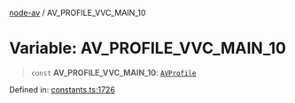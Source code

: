 [node-av](../globals.md) / AV\_PROFILE\_VVC\_MAIN\_10

# Variable: AV\_PROFILE\_VVC\_MAIN\_10

> `const` **AV\_PROFILE\_VVC\_MAIN\_10**: [`AVProfile`](../type-aliases/AVProfile.md)

Defined in: [constants.ts:1726](https://github.com/seydx/av/blob/f8631fc881b394300b1479f511d55cf1c370a87f/src/constants/constants.ts#L1726)
